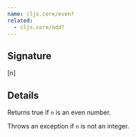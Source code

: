 ```yaml
---
name: cljs.core/even?
related:
  - cljs.core/odd?
---
```


## Signature
[n]


## Details

Returns true if `n` is an even number.

Throws an exception if `n` is not an integer.
